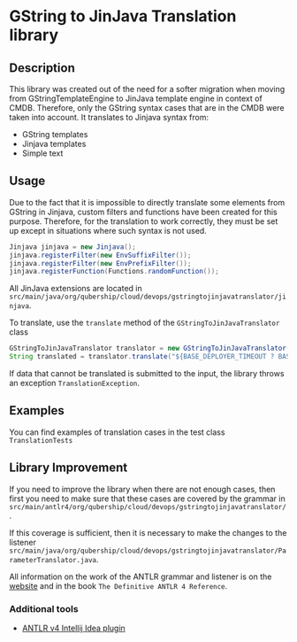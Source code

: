 # GString to JinJava Translation library

## Description

This library was created out of the need for a softer migration when moving from GStringTemplateEngine to JinJava template engine in context of CMDB. Therefore, only the GString syntax cases that are in the CMDB were taken into account.
It translates to Jinjava syntax from:

- GString templates
- Jinjava templates
- Simple text

## Usage

Due to the fact that it is impossible to directly translate some elements from GString in Jinjava, custom filters and functions have been created for this purpose. Therefore, for the translation to work correctly, they must be set up except in situations where such syntax is not used.

```java
Jinjava jinjava = new Jinjava();
jinjava.registerFilter(new EnvSuffixFilter());
jinjava.registerFilter(new EnvPrefixFilter());
jinjava.registerFunction(Functions.randomFunction());
```

All JinJava extensions are located in `src/main/java/org/qubership/cloud/devops/gstringtojinjavatranslator/jinjava`.

To translate, use the `translate` method of the `GStringToJinJavaTranslator` class

```java
GStringToJinJavaTranslator translator = new GStringToJinJavaTranslator();
String translated = translator.translate("${BASE_DEPLOYER_TIMEOUT ? BASE_DEPLOYER_TIMEOUT : 1}");
```

If data that cannot be translated is submitted to the input, the library throws an exception `TranslationException`.

## Examples

You can find examples of translation cases in the test class `TranslationTests`

## Library Improvement

If you need to improve the library when there are not enough cases, then first you need to make sure that these cases are covered by the grammar in `src/main/antlr4/org/qubership/cloud/devops/gstringtojinjavatranslator/`.

If this coverage is sufficient, then it is necessary to make the changes to the listener `src/main/java/org/qubership/cloud/devops/gstringtojinjavatranslator/ParameterTranslator.java`.

All information on the work of the ANTLR grammar and listener is on the [website](https://www.antlr.org) and in the book `The Definitive ANTLR 4 Reference`.

### Additional tools

- [ANTLR v4 Intellij Idea plugin](https://plugins.jetbrains.com/plugin/7358-antlr-v4)
